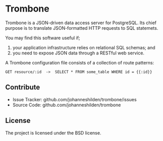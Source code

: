 Trombone
========

Trombone is a JSON-driven data access server for PostgreSQL. Its chief purpose is to translate JSON-formatted HTTP requests to SQL statemets. 

You may find this software useful if;

1. your application infrastructure relies on relational SQL schemas; and
2. you need to expose JSON data through a RESTful web service.

A Trombone configuration file consists of a collection of route patterns:

```
GET resource/:id  ->  SELECT * FROM some_table WHERE id = {{:id}}
```

Contribute
----------

- Issue Tracker: github.com/johanneshilden/trombone/issues
- Source Code: github.com/johanneshilden/trombone

License
-------

The project is licensed under the BSD license.
